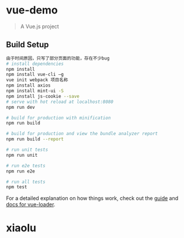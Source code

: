 # vue-demo 


> A Vue.js project

## Build Setup

``` bash
由于时间原因，只写了部分页面的功能，存在不少bug
# install dependencies
npm install
npm install vue-cli –g
vue init webpack 项目名称
npm install axios
npm install mint-ui -S
npm install js-cookie --save
# serve with hot reload at localhost:8080
npm run dev

# build for production with minification
npm run build

# build for production and view the bundle analyzer report
npm run build --report

# run unit tests
npm run unit

# run e2e tests
npm run e2e

# run all tests
npm test
```

For a detailed explanation on how things work, check out the [guide](http://vuejs-templates.github.io/webpack/) and [docs for vue-loader](http://vuejs.github.io/vue-loader).
# xiaolu
